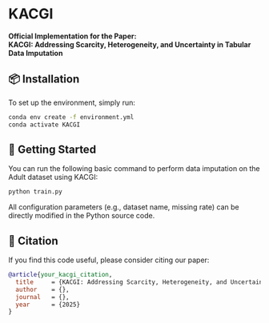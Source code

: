 # KACGI

**Official Implementation for the Paper:**  
**KACGI: Addressing Scarcity, Heterogeneity, and Uncertainty in Tabular Data Imputation**

## 📦 Installation

To set up the environment, simply run:

```bash
conda env create -f environment.yml
conda activate KACGI
```

## 🚀 Getting Started

You can run the following basic command to perform data imputation on the Adult dataset using KACGI:

```bash
python train.py
```

All configuration parameters (e.g., dataset name, missing rate) can be directly modified in the Python source code.

## 📄 Citation

If you find this code useful, please consider citing our paper:

```bibtex
@article{your_kacgi_citation,
  title     = {KACGI: Addressing Scarcity, Heterogeneity, and Uncertainty in Tabular Data Imputation},
  author    = {},
  journal   = {},
  year      = {2025}
}
```
